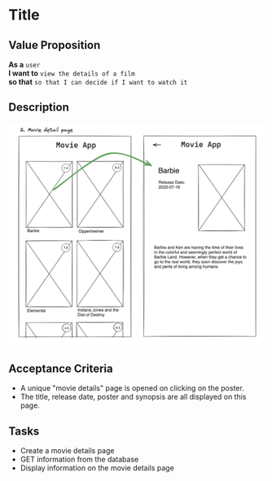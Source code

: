 # Title

## Value Proposition

**As a** `user` <br>
**I want to** `view the details of a film` <br>
**so that** `so that I can decide if I want to watch it` <br>

## Description

![wireframe](./assets/scribble-movie-details-page.png)

## Acceptance Criteria

- A unique "movie details" page is opened on clicking on the poster.
- The title, release date, poster and synopsis are all displayed on this page.

## Tasks

- Create a movie details page
- GET information from the database
- Display information on the movie details page
